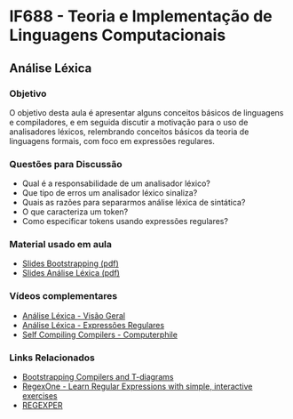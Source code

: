 # IF688 - Teoria e Implementação de Linguagens Computacionais

## Análise Léxica

### Objetivo

O objetivo desta aula é apresentar alguns conceitos básicos de linguagens e compiladores, e em seguida discutir a motivação para o uso de analisadores léxicos, relembrando conceitos básicos da teoria de linguagens formais, com foco em expressões regulares. 

### Questões para Discussão

- Qual é a responsabilidade de um analisador léxico? 
- Que tipo de erros um analisador léxico sinaliza? 
- Quais as razões para separarmos análise léxica de sintática?
- O que caracteriza um token? 
- Como especificar tokens usando expressões regulares?

### Material usado em aula

- [Slides Bootstrapping (pdf)](https://drive.google.com/file/d/1TZ6vRjL6xwdfH9qjUBDOiXLkXDjM6NeZ/view)
- [Slides Análise Léxica (pdf)](https://drive.google.com/file/d/16V5doqgbVtKM1qYQvnNShY4lt2LbQ0hb/view)

### Vídeos complementares

- [Análise Léxica - Visão Geral](https://www.youtube.com/watch?v=DrHk0P3Vy6Y)
- [Análise Léxica - Expressões Regulares](https://www.youtube.com/watch?v=_W8fSlngkq8)
- [Self Compiling Compilers - Computerphile](https://www.youtube.com/watch?v=lJf2i87jgFA)

### Links Relacionados

- [Bootstrapping Compilers and T-diagrams](https://eschew.wordpress.com/2010/02/28/bootstrapping-compilers-and-t-diagrams/)
- [RegexOne - Learn Regular Expressions with simple, interactive exercises](https://regexone.com/)
- [REGEXPER](https://regexper.com/)